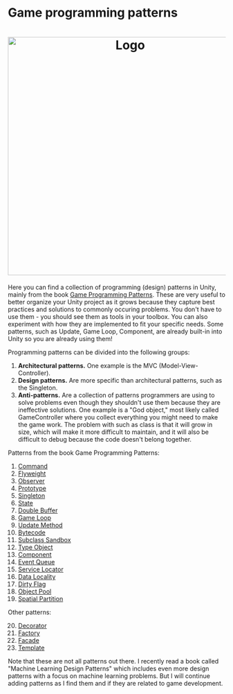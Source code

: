 ﻿# Game programming patterns

<h1 align="center" ><img src="https://github.com/MANISH-SAHANI/Unity-Programing-Patterns/assets/91081774/09003df5-ee71-477e-927f-9cf54979bcc7" alt="Logo" width="550" /></h1>


Here you can find a collection of programming (design) patterns in Unity, mainly from the book [Game Programming Patterns](http://gameprogrammingpatterns.com). These are very useful to better organize your Unity project as it grows because they capture best practices and solutions to commonly occuring problems. You don't have to use them - you should see them as tools in your toolbox. You can also experiment with how they are implemented to fit your specific needs. Some patterns, such as Update, Game Loop, Component, are already built-in into Unity so you are already using them! 

Programming patterns can be divided into the following groups:
1. **Architectural patterns.** One example is the MVC (Model-View-Controller).
2. **Design patterns.** Are more specific than architectural patterns, such as the Singleton.
3. **Anti-patterns.** Are a collection of patterns programmers are using to solve problems even though they shouldn't use them because they are ineffective solutions. One example is a "God object," most likely called GameController where you collect everything you might need to make the game work. The problem with such as class is that it will grow in size, which will make it more difficult to maintain, and it will also be difficult to debug because the code doesn't belong together.  

Patterns from the book Game Programming Patterns:

1. [Command](_text/1-command.md)
2. [Flyweight](_text/2-flyweight.md)
3. [Observer](_text/3-observer.md)
4. [Prototype](_text/4-prototype.md)
5. [Singleton](_text/5-singleton.md)
6. [State](_text/6-state.md)
7. [Double Buffer](_text/7-double-buffer.md)
8. [Game Loop](_text/8-game-loop.md)
9. [Update Method](_text/9-update-method.md)
10. [Bytecode](_text/10-bytecode.md)
11. [Subclass Sandbox](_text/11-subclass-sandbox.md)
12. [Type Object](_text/12-type-object.md)
13. [Component](_text/13-component.md)
14. [Event Queue](_text/14-event-queue.md)
15. [Service Locator](_text/15-service-locator.md)
16. [Data Locality](_text/16-data-locality.md)
17. [Dirty Flag](_text/17-dirty-flag.md)
18. [Object Pool](_text/18-object-pool.md)
19. [Spatial Partition](_text/19-spatial-partition.md)

Other patterns:

20. [Decorator](_text/20-decorator.md)
21. [Factory](_text/21-factory.md)
22. [Facade](_text/22-facade.md)
23. [Template](_text/23-template.md)

Note that these are not all patterns out there. I recently read a book called "Machine Learning Design Patterns" which includes even more design patterns with a focus on machine learning problems. But I will continue adding patterns as I find them and if they are related to game development.  
